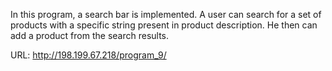 In this program, a search bar is implemented. A user can search for a set of products with a specific string present in product description. He then can add a product from the search results.

URL: http://198.199.67.218/program_9/
